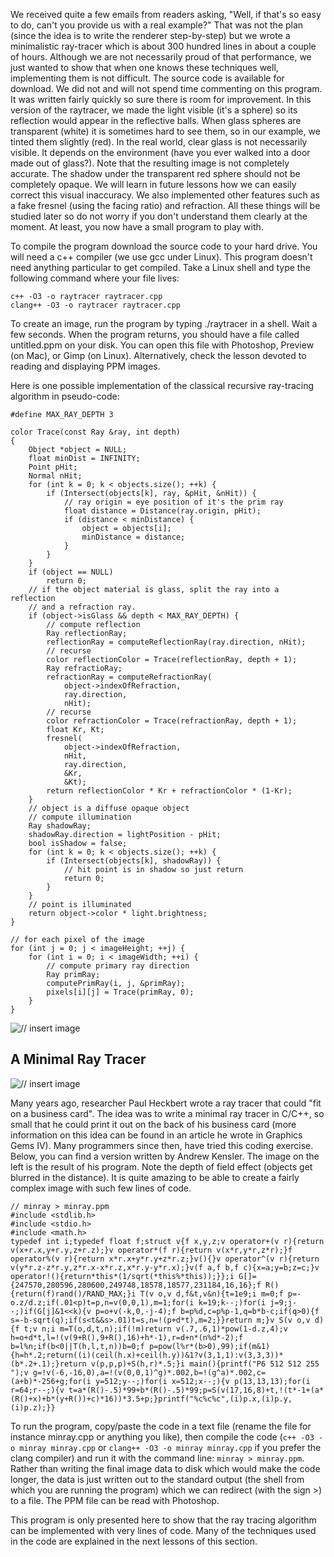 We received quite a few emails from readers asking, "Well, if that's so easy to do, can't you provide us with a real example?" That was not the plan (since the idea is to write the renderer step-by-step) but we wrote a minimalistic ray-tracer which is about 300 hundred lines in about a couple of hours. Although we are not necessarily proud of that performance, we just wanted to show that when one knows these techniques well, implementing them is not difficult. The source code is available for download. We did not and will not spend time commenting on this program. It was written fairly quickly so sure there is room for improvement. In this version of the raytracer, we made the light visible (it's a sphere) so its reflection would appear in the reflective balls. When glass spheres are transparent (white) it is sometimes hard to see them, so in our example, we tinted them slightly (red). In the real world, clear glass is not necessarily visible. It depends on the environment (have you ever walked into a door made out of glass?). Note that the resulting image is not completely accurate. The shadow under the transparent red sphere should not be completely opaque. We will learn in future lessons how we can easily correct this visual inaccuracy. We also implemented other features such as a fake fresnel (using the facing ratio) and refraction. All these things will be studied later so do not worry if you don't understand them clearly at the moment. At least, you now have a small program to play with.

To compile the program download the source code to your hard drive. You will need a c++ compiler (we use gcc under Linux). This program doesn't need anything particular to get compiled. Take a Linux shell and type the following command where your file lives:

```
c++ -O3 -o raytracer raytracer.cpp
clang++ -O3 -o raytracer raytracer.cpp
```

To create an image, run the program by typing ./raytracer in a shell. Wait a few seconds. When the program returns, you should have a file called untitled.ppm on your disk. You can open this file with Photoshop, Preview (on Mac), or Gimp (on Linux). Alternatively, check the lesson devoted to reading and displaying PPM images.

Here is one possible implementation of the classical recursive ray-tracing algorithm in pseudo-code:

```
#define MAX_RAY_DEPTH 3 
 
color Trace(const Ray &ray, int depth) 
{ 
    Object *object = NULL; 
    float minDist = INFINITY; 
    Point pHit; 
    Normal nHit; 
    for (int k = 0; k < objects.size(); ++k) { 
        if (Intersect(objects[k], ray, &pHit, &nHit)) { 
            // ray origin = eye position of it's the prim ray
            float distance = Distance(ray.origin, pHit); 
            if (distance < minDistance) { 
                object = objects[i]; 
                minDistance = distance; 
            } 
        } 
    } 
    if (object == NULL) 
        return 0; 
    // if the object material is glass, split the ray into a reflection
    // and a refraction ray.
    if (object->isGlass && depth < MAX_RAY_DEPTH) { 
        // compute reflection
        Ray reflectionRay; 
        reflectionRay = computeReflectionRay(ray.direction, nHit); 
        // recurse
        color reflectionColor = Trace(reflectionRay, depth + 1); 
        Ray refractioRay; 
        refractionRay = computeRefractionRay( 
            object->indexOfRefraction, 
            ray.direction, 
            nHit); 
        // recurse
        color refractionColor = Trace(refractionRay, depth + 1); 
        float Kr, Kt; 
        fresnel( 
            object->indexOfRefraction, 
            nHit, 
            ray.direction, 
            &Kr, 
            &Kt); 
        return reflectionColor * Kr + refractionColor * (1-Kr); 
    } 
    // object is a diffuse opaque object        
    // compute illumination
    Ray shadowRay; 
    shadowRay.direction = lightPosition - pHit; 
    bool isShadow = false; 
    for (int k = 0; k < objects.size(); ++k) { 
        if (Intersect(objects[k], shadowRay)) { 
            // hit point is in shadow so just return
            return 0; 
        } 
    } 
    // point is illuminated
    return object->color * light.brightness; 
} 
 
// for each pixel of the image
for (int j = 0; j < imageHeight; ++j) { 
    for (int i = 0; i < imageWidth; ++i) { 
        // compute primary ray direction
        Ray primRay; 
        computePrimRay(i, j, &primRay); 
        pixels[i][j] = Trace(primRay, 0); 
    } 
}
```

![// insert image]()

## A Minimal Ray Tracer

![// insert image]()

Many years ago, researcher Paul Heckbert wrote a ray tracer that could "fit on a business card". The idea was to write a minimal ray tracer in C/C++, so small that he could print it out on the back of his business card (more information on this idea can be found in an article he wrote in Graphics Gems IV). Many programmers since then, have tried this coding exercise. Below, you can find a version written by Andrew Kensler. The image on the left is the result of his program. Note the depth of field effect (objects get blurred in the distance). It is quite amazing to be able to create a fairly complex image with such few lines of code.

```
// minray > minray.ppm
#include <stdlib.h>
#include <stdio.h>
#include <math.h>
typedef int i;typedef float f;struct v{f x,y,z;v operator+(v r){return v(x+r.x,y+r.y,z+r.z);}v operator*(f r){return v(x*r,y*r,z*r);}f operator%(v r){return x*r.x+y*r.y+z*r.z;}v(){}v operator^(v r){return v(y*r.z-z*r.y,z*r.x-x*r.z,x*r.y-y*r.x);}v(f a,f b,f c){x=a;y=b;z=c;}v operator!(){return*this*(1/sqrt(*this%*this));}};i G[]={247570,280596,280600,249748,18578,18577,231184,16,16};f R(){return(f)rand()/RAND_MAX;}i T(v o,v d,f&t,v&n){t=1e9;i m=0;f p=-o.z/d.z;if(.01<p)t=p,n=v(0,0,1),m=1;for(i k=19;k--;)for(i j=9;j--;)if(G[j]&1<<k){v p=o+v(-k,0,-j-4);f b=p%d,c=p%p-1,q=b*b-c;if(q>0){f s=-b-sqrt(q);if(s<t&&s>.01)t=s,n=!(p+d*t),m=2;}}return m;}v S(v o,v d){f t;v n;i m=T(o,d,t,n);if(!m)return v(.7,.6,1)*pow(1-d.z,4);v h=o+d*t,l=!(v(9+R(),9+R(),16)+h*-1),r=d+n*(n%d*-2);f b=l%n;if(b<0||T(h,l,t,n))b=0;f p=pow(l%r*(b>0),99);if(m&1){h=h*.2;return((i)(ceil(h.x)+ceil(h.y))&1?v(3,1,1):v(3,3,3))*(b*.2+.1);}return v(p,p,p)+S(h,r)*.5;}i main(){printf("P6 512 512 255 ");v g=!v(-6,-16,0),a=!(v(0,0,1)^g)*.002,b=!(g^a)*.002,c=(a+b)*-256+g;for(i y=512;y--;)for(i x=512;x--;){v p(13,13,13);for(i r=64;r--;){v t=a*(R()-.5)*99+b*(R()-.5)*99;p=S(v(17,16,8)+t,!(t*-1+(a*(R()+x)+b*(y+R())+c)*16))*3.5+p;}printf("%c%c%c",(i)p.x,(i)p.y,(i)p.z);}}
```

To run the program, copy/paste the code in a text file (rename the file for instance minray.cpp or anything you like), then compile the code (`c++ -O3 -o minray minray.cpp` or `clang++ -O3 -o minray minray.cpp` if you prefer the clang compiler) and run it with the command line: `minray > minray.ppm`. Rather than writing the final image data to disk which would make the code longer, the data is just written out to the standard output (the shell from which you are running the program) which we can redirect (with the sign >) to a file. The PPM file can be read with Photoshop.

This program is only presented here to show that the ray tracing algorithm can be implemented with very lines of code. Many of the techniques used in the code are explained in the next lessons of this section.

